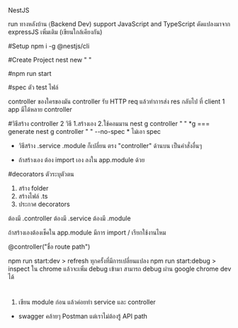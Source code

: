 NestJS

run ทางหลังบ้าน (ฺBackend Dev)
support JavaScript and TypeScript
ดัดแปลงมาจาก expressJS เพิ่มเติม (เขียนใกล้เคียงกัน)

#Setup
npm i -g @nestjs/cli

#Create Project
nest new " "

#npm run start

#spec
ตัว test ไฟล์

controller ของใครของมัน
controller รับ HTTP req แล้วทำการส่ง res กลับไป ที่ client
1 app มีได้หลาย controller

#วิธีสร้าง controller 2 วิธี
1.สร้างเอง
2.ใช้คอมมาน
nest g controller " " \*g === generate
nest g controller " " --no-spec \* ไม่เอา spec

- วิธีสร้าง .service .module ก็เปลี่ยน ตรง "controller" ด้านบน เป็นคำสั่งอื่นๆ

- ถ้าสร้างเอง ต้อง import เอง ลงใน app.module ด้วย

#decorators
ตัวระบุตัวตน

1. สร้าง folder
2. สร้างไฟล์ .ts
3. ประกาศ decorators

ต้องมี .controller
ต้องมี .service
ต้องมี .module

ถ้าสร้างเองต้องเช็คใน app.module มีการ import / เรียกใช้งานไหม

@controller("ชื่อ route path")

npm run start:dev > refresh ทุกครั้งที่มีการเปลี่ยนแปลง
npm run start:debug > inspect ใน chrome แล้วจะเพิ่ม debug เข้ามา สามารถ debug ผ่าน google chrome dev ได้

#

1. เขียน module ก่อน แล้วค่อยทำ service และ controller

- swagger คล้ายๆ Postman แต่เราไม่ต้องรู้ API path
